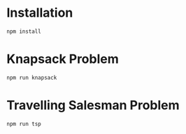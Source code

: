 # Installation

```
npm install
```

# Knapsack Problem

```
npm run knapsack
```

# Travelling Salesman Problem

```
npm run tsp
```

